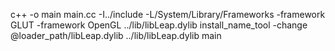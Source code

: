c++ -o main main.cc -I../include -L/System/Library/Frameworks -framework GLUT -framework OpenGL ../lib/libLeap.dylib
install_name_tool -change @loader_path/libLeap.dylib ../lib/libLeap.dylib main
